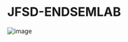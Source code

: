 # JFSD-ENDSEMLAB
![image](https://github.com/user-attachments/assets/2da98c61-5b7d-45f8-b26c-f29c74858169)
